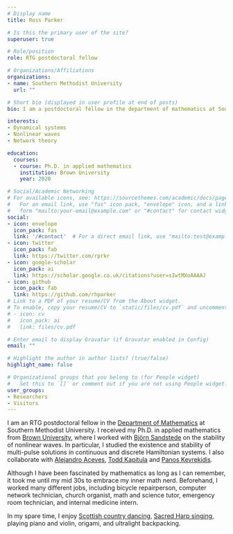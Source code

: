```yaml
---
# Display name
title: Ross Parker

# Is this the primary user of the site?
superuser: true

# Role/position
role: RTG postdoctoral fellow

# Organizations/Affiliations
organizations:
- name: Southern Methodist University
  url: ""

# Short bio (displayed in user profile at end of posts)
bio: I am a postdoctoral fellow in the department of mathematics at Southern Methodist University.

interests:
- Dynamical systems
- Nonlinear waves
- Network theory

education:
  courses:
  - course: Ph.D. in applied mathematics
    institution: Brown University
    year: 2020

# Social/Academic Networking
# For available icons, see: https://sourcethemes.com/academic/docs/page-builder/#icons
#   For an email link, use "fas" icon pack, "envelope" icon, and a link in the
#   form "mailto:your-email@example.com" or "#contact" for contact widget.
social:
- icon: envelope
  icon_pack: fas
  link: '/#contact'  # For a direct email link, use "mailto:test@example.org".
- icon: twitter
  icon_pack: fab
  link: https://twitter.com/rprkr
- icon: google-scholar
  icon_pack: ai
  link: https://scholar.google.co.uk/citations?user=sIwtMXoAAAAJ
- icon: github
  icon_pack: fab
  link: https://github.com/rhparker
# Link to a PDF of your resume/CV from the About widget.
# To enable, copy your resume/CV to `static/files/cv.pdf` and uncomment the lines below.
# - icon: cv
#   icon_pack: ai
#   link: files/cv.pdf

# Enter email to display Gravatar (if Gravatar enabled in Config)
email: ""

# Highlight the author in author lists? (true/false)
highlight_name: false

# Organizational groups that you belong to (for People widget)
#   Set this to `[]` or comment out if you are not using People widget.
user_groups:
- Researchers
- Visitors
---
```


I am an RTG postdoctoral fellow in the [Department of Mathematics](https://www.smu.edu/Dedman/academics/departments/math) at Southern Methodist University. I received my Ph.D. in applied mathematics from [Brown University](http://www.brown.edu/academics/applied-mathematics/), where I worked with [Bj&ouml;rn Sandstede](http://bjornsandstede.com/) on the stability of nonlinear waves. In particular, I studied the existence and stability of multi-pulse solutions in continuous and discrete Hamiltonian systems. I also collaborate with [Alejandro Aceves](https://people.smu.edu/31106378/prof-alejandro-aceves/), [Todd Kapitula](http://www.calvin.edu/~tmk5/) and [Panos Kevrekidis](http://people.math.umass.edu/~kevrekid/).  

Although I have been fascinated by mathematics as long as I can remember, it took me until my mid 30s to embrace my inner math nerd. Beforehand, I worked many different jobs, including bicycle repairperson, computer network technician, church organist, math and science tutor, emergency room technician, and internal medicine intern.

In my spare time, I enjoy [Scottish country dancing](http://www.rscds.org/), [Sacred Harp singing](https://fasola.org/), playing piano and violin, origami, and ultralight backpacking.
